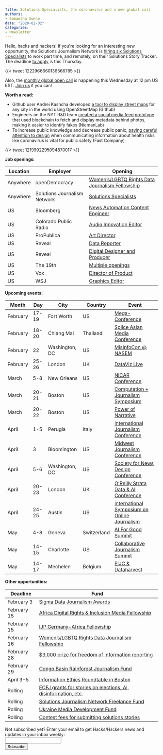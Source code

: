 ```yaml
---
Title: Solutions Specialists, the coronavirus and a new global call
authors: 
- Samantha Sunne
date: "2020-02-02"
categories:
- Newsletter
---
```


Hello, hacks and hackers! If you're looking for an interesting new opportunity, the Solutions Journalism Network is [hiring six Solutions Specialists](https://docs.google.com/document/d/1-yo6Ik8qjH8WwHmasCC4e6iRBQ8ji3vX9HCpGFfjxOU/edit) to work part time, and remotely, on their Solutions Story Tracker. The deadline [to apply](https://app.trinethire.com/companies/26063-solutions-journalism-network-inc/jobs/22264-solutions-specialist) is this Thursday.

{{< tweet 1222966660136566785 >}}

Also, the [monthly global open call](https://hackshackers.com/resources/global-open-call/) is happening this Wednesday at 12 pm US EST. [Join us](https://hackshackers.com/resources/global-open-call/) if you can!

**Worth a read:**

* Github user Andrei Kashcha developed [a tool to display street maps](https://anvaka.github.io/city-roads/) for any city in the world using OpenStreetMap (Github)
* Engineers on the NYT R&D team [created a social media feed prototype](https://www.niemanlab.org/2020/01/heres-how-the-new-york-times-tested-blockchain-to-help-you-identify-faked-photos-on-your-timeline/) that used blockchain to fetch and display metadata behind photos, making it easier to identify fakes (NiemanLab)
* To increase public knowledge and decrease public panic, [paying careful attention to design](https://www.fastcompany.com/90455933/how-design-can-stop-the-spread-of-the-wuhan-coronavirus) when communicating information about health risks like coronavirus is vital for public safety (Fast Company)

{{< tweet 1219992295094870017 >}}

**Job openings:**

| Location | Employer | Opening 
| -------- | -------- | ------- |
Anywhere | openDemocracy | [Women’s/LGBTQ Rights Data Journalism Fellowship](https://www.opendemocracy.net/en/5050/apply-for-a-2020-data-journalism-fellowship-focused-on-womens-and-lgbtiq-rights/)
Anywhere | Solutions Journalism Network | [Solutions Specialists](https://docs.google.com/document/d/1-yo6Ik8qjH8WwHmasCC4e6iRBQ8ji3vX9HCpGFfjxOU/edit)
US | Bloomberg | [News Automation Content Engineer](https://careers.bloomberg.com/job/detail/80993?qe=News+Automation+Content+Engineer+-+News)
US | Colorado Public Radio | [Audio Innovation Editor](https://careers.journalists.org/jobs/13306783/editor-audio-innovations-studio)
US | ProPublica | [Art Director](https://www.snd.org/jobs/view/art-director-30/)
US | Reveal | [Data Reporter](https://www.revealnews.org/job-opportunities/data-reporter-2/)
US | Reveal | [Digital Designer and Producer](https://www.ire.org/archives/jobs/job/digital-designer-and-producer)
US | The 19th | [Multiple openings](https://www.19thnews.org/jobs)
US | Vox | [Director of Product](https://boards.greenhouse.io/voxmedia/jobs/2063211?gh_jid=2063211)
US | WSJ | [Graphics Editor](https://twitter.com/sestamm/status/1222556331183427585)

**Upcoming events:**

| Month | Day | City | Country | Event |
| ----- | --- | ---- | ------- | ----- |
February | 17-19 | Fort Worth | US | [Mega-Conference](http://www.mega-conference.com/)
February | 18-20 | Chiang Mai | Thailand | [Splice Asian Media Conference](https://www.splicemedia.com/splicebeta2019/)
February | 22 | Washington, DC | US | [MisinfoCon @ NASEM](https://misinfocon.com/misinfocon-nasem-is-here-misinfocon-7-0-is-focused-on-health-and-science-misinformation-71baa93d8717)
February | 25-26 | London | UK | [DataViz Live](https://tucana-global.com/datavizlive/)
March | 5-8 | New Orleans | US | [NICAR Conference](https://www.ire.org/events-and-training/conferences/nicar-2020)
March | 20-21 | Boston | US | [Computation + Journalism Symposium](https://cj2020.northeastern.edu/)
March | 20-22 | Boston | US | [Power of Narrative](http://www.bu.edu/com/narrative/index.html)
April | 1-5 | Perugia | Italy | [International Journalism Conference](https://www.journalismfestival.com/)
April | 3 | Bloomington | US | [Midwest Journalism Conference](http://midwestjournalism.com/)
April | 5-6 | Washington, DC | US | [Society for News Design Conference](https://www.snd.org/dc2020/)
April | 20-23 | London | UK | [O’Reilly Strata Data & AI Conference](https://conferences.oreilly.com/strata-data-ai/stai-eu)
April | 24-25 | Austin | US | [International Symposium on Online Journalism](https://www.isoj.org/symposia/2020/)
May | 4-8 | Geneva | Switzerland |  [AI For Good Summit](https://aiforgood.itu.int)
May | 14-15 | Charlotte | US | [Collaborative Journalism Summit](https://collaborativejournalism.org/cjs2020/)
May | 14-17 | Mechelen | Belgium | [EIJC & Dataharvest](https://dataharvest.eu/)

**Other opportunities:**

| Deadline | Fund |
| -------- | ---- |
February 3 | [Sigma Data Journalism Awards](https://datajournalism.com/awards/)
February 15 | [Africa Digital Rights & Inclusion Media Fellowship](http://paradigmhq.org/mf/)
February 15 | [IJP Germany-Africa Fellowship](https://www.ijp.org/en/fellowships/the-southern-african-bursary/)
February 16 | [Women’s/LGBTQ Rights Data Journalism Fellowship](https://www.opendemocracy.net/en/5050/apply-for-a-2020-data-journalism-fellowship-focused-on-womens-and-lgbtiq-rights/)
February 28 | [$3,000 prize for freedom of information reporting](http://brechner.org/2020/01/17/call-for-entries-apply-by-feb-28-for-3000-reporting-prize-from-ufs-brechner-center-for-freedom-of-information/)
February 29 | [Congo Basin Rainforest Journalism Fund](https://pulitzercenter.org/blog/call-applications-congo-basin-rainforest-journalism-fund-convening)
April 3-5 | [Information Ethics Roundtable in Boston](https://www.northeastern.edu/csshresearch/ethics/information-ethics-roundtable/)
Rolling | [ECFJ grants for stories on elections, AI, disinformation, etc.](https://www.eyebeam.org/eyebeam-center-for-the-future-of-journalism/)
Rolling | [Solutions Journalism Network Freelance Fund](https://thewholestory.solutionsjournalism.org/now-offering-travel-funds-for-freelancers-857c49f9b395)
Rolling | [Ukraine Media Development Fund](http://ijnet.org/en/opportunities/media-development-grants-available-ukraine)
Rolling | [Contest fees for submitting solutions stories](https://thewholestory.solutionsjournalism.org/submitting-your-solutions-story-to-a-journalism-award-contest-we-can-help-with-the-fees-12b3e3ab6b01?mc_cid=57b074cc10&mc_eid=f9f525b1fd)

<div id="mc_embed_signup"><form id="mc-embedded-subscribe-form" class="validate" action="//hackshackers.us1.list-manage.com/subscribe/post?u=c56f2e53d5ed6ef87f8aaa75c&amp;id=fb2bc6f10b" method="post" name="mc-embedded-subscribe-form" novalidate="" target="_blank">

<div id="mc_embed_signup_scroll">

<div class="mc-field-group"><label for="mce-EMAIL">Not subscribed yet? Enter your email to get Hacks/Hackers news and updates in your inbox weekly:  </label></div>

<div class="mc-field-group"><input id="mce-EMAIL" class="required email" name="EMAIL" type="email" value="" /></div>

<!-- real people should not fill this in and expect good things - do not remove this or risk form bot signups-->

<div style="position: absolute; left: -5000px;"><input tabindex="-1" name="b_c56f2e53d5ed6ef87f8aaa75c_fb2bc6f10b" type="text" value="" /></div>

<div class="clear"><input id="mc-embedded-subscribe" class="button" name="subscribe" type="submit" value="Subscribe" /></div>

</div>

</form></div>

<!--End mc_embed_signup-->

<meta name="twitter:card" content="summary">

<meta name="twitter:image:src" content="https://hackshackers.com/content-images/about/hackshackers_logomark.png">
